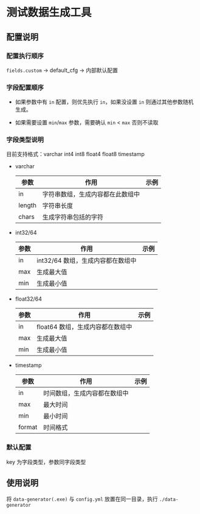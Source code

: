 # 测试数据生成工具

## 配置说明



### 配置执行顺序



`fields.custom` -> default_cfg -> 内部默认配置



### 字段配置顺序

* 如果参数中有 `in` 配置，则优先执行 `in`，如果没设置 `in` 则通过其他参数随机生成。

* 如果需要设置 `min`/`max` 参数，需要确认 `min` < `max` 否则不读取



### 字段类型说明

目前支持格式：varchar int4 int8 float4 float8 timestamp

* varchar

	| 参数   | 作用                             | 示例 |
	| ------ | -------------------------------- | ---- |
	| in     | 字符串数组，生成内容都在此数组中 |      |
	| length | 字符串长度                       |      |
	| chars  | 生成字符串包括的字符             |      |

* int32/64

  | 参数 | 作用                              | 示例 |
  | ---- | --------------------------------- | ---- |
  | in   | int32/64 数组，生成内容都在数组中 |      |
  | max  | 生成最大值                        |      |
  | min  | 生成最小值                        |      |

* float32/64

  | 参数 | 作用                             | 示例 |
  | ---- | -------------------------------- | ---- |
  | in   | float64 数组，生成内容都在数组中 |      |
  | max  | 生成最大值                       |      |
  | min  | 生成最小值                       |      |

* timestamp

  | 参数   | 作用                         | 示例 |
  | ------ | ---------------------------- | ---- |
  | in     | 时间数组，生成内容都在数组中 |      |
  | max    | 最大时间                     |      |
  | min    | 最小时间                     |      |
  | format | 时间格式                     |      |



### 默认配置

key 为字段类型，参数同字段类型

## 使用说明

将 `data-generator(.exe)` 与 `config.yml` 放置在同一目录，执行 `./data-generator`

